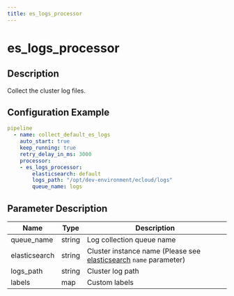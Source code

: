 ```yaml
---
title: es_logs_processor
---
```


# es_logs_processor

## Description

Collect the cluster log files.

## Configuration Example

```yaml
pipeline
  - name: collect_default_es_logs
    auto_start: true
    keep_running: true
    retry_delay_in_ms: 3000
    processor:
    - es_logs_processor:
        elasticsearch: default
        logs_path: "/opt/dev-environment/ecloud/logs"
        queue_name: logs
```

## Parameter Description

| Name | Type | Description |
| --- | --- | --- |
| queue_name | string | Log collection queue name |
| elasticsearch | string | Cluster instance name (Please see [elasticsearch](../../../gateway/references/elasticsearch.md) `name` parameter) |
| logs_path | string | Cluster log path |
| labels | map | Custom labels |